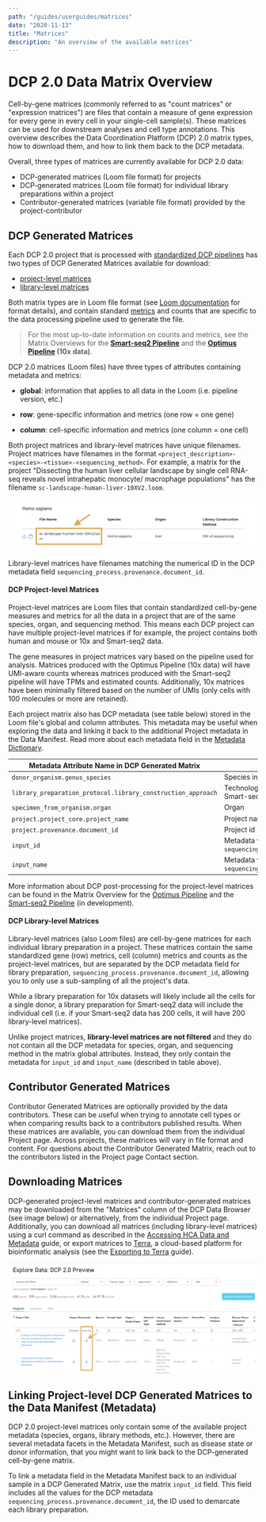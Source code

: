 ```yaml
---
path: "/guides/userguides/matrices"
date: "2020-11-13"
title: "Matrices"
description: "An overview of the available matrices"
---
```


# DCP 2.0 Data Matrix Overview 
Cell-by-gene matrices (commonly referred to as "count matrices" or "expression matrices") are files that contain a measure of gene expression for every gene in every cell in your single-cell sample(s). These matrices can be used for downstream analyses and cell type annotations. This overview describes the Data Coordination Platform (DCP) 2.0 matrix types, how to download them, and how to link them back to the DCP metadata.

Overall, three types of matrices are currently available for DCP 2.0 data: 
- DCP-generated matrices (Loom file format) for projects 
- DCP-generated matrices (Loom file format) for individual library preparations within a project
- Contributor-generated matrices (variable file format) provided by the project-contributor


## DCP Generated Matrices
Each DCP 2.0 project that is processed with [standardized DCP pipelines](/pipelines) has two types of DCP Generated Matrices available for download:

- [project-level matrices](#dcp-project-level-matrices) 
- [library-level matrices](#dcp-library-level-matrices)

Both matrix types are in Loom file format (see [Loom documentation](http://linnarssonlab.org/loompy/index.html#) for format details), and contain standard [metrics](/pipelines/hca-pipelines/data-processing-pipelines/qc-metrics) and counts that are specific to the data processing pipeline used to generate the file. 

> For the most up-to-date information on counts and metrics, see the Matrix Overviews for the **[Smart-seq2 Pipeline](https://broadinstitute.github.io/warp/documentation/Pipelines/Smart-seq2_Multi_Sample_Pipeline/Loom_schema.html)** and the **[Optimus Pipeline](https://broadinstitute.github.io/warp/documentation/Pipelines/Optimus_Pipeline/Loom_schema.html) (10x data)**.


DCP 2.0 matrices (Loom files) have three types of attributes containing metadata and metrics:
- **global**: information that applies to all data in the Loom (i.e. pipeline version, etc.)

- **row**: gene-specific information and metrics (one row = one gene)

- **column**: cell-specific information and metrics (one column = one cell)

Both project matrices and library-level matrices have unique filenames. Project matrices have filenames in the format `<project_description>-<species>-<tissue>-<sequencing_method>`. For example, a matrix for the project "Dissecting the human liver cellular landscape by single cell RNA-seq reveals novel intrahepatic monocyte/ macrophage populations" has the filename `sc-landscape-human-liver-10XV2.loom`. 

![Project Matrices Filenames](../_images/project_matrix_name.png "Matrix Name")

Library-level matrices have filenames matching the numerical ID in the DCP metadata field `sequencing_process.provenance.document_id`.



#### DCP Project-level Matrices
Project-level matrices are Loom files that contain standardized cell-by-gene measures and metrics for all the data in a project that are of the same species, organ, and sequencing method. This means each DCP project can have multiple project-level matrices if for example, the project contains both human and mouse or 10x and Smart-seq2 data. 

The gene measures in project matrices vary based on the pipeline used for analysis. Matrices produced with the Optimus Pipeline (10x data) will have UMI-aware counts whereas matrices produced with the Smart-seq2 pipeline will have TPMs and estimated counts. Additionally, 10x matrices have been minimally filtered based on the number of UMIs (only cells with 100 molecules or more are retained).

Each project matrix also has DCP metadata (see table below) stored in the Loom file's global and column attributes. This metadata may be useful when exploring the data and linking it back to the additional Project metadata in the Data Manifest. Read more about each metadata field in the [Metadata Dictionary](/metadata/). 

| Metadata Attribute Name in DCP Generated Matrix | Metadata Description | 
| --- | --- |
| `donor_organism.genus_species` | Species information; human or mouse |
| `library_preparation_protocol.library_construction_approach` | Technology used for library preparation, i.e 10x or Smart-seq2 |
| `specimen_from_organism.organ` | Organ |	
| `project.project_core.project_name` | Project name |
| `project.provenance.document_id` | Project id |
| `input_id` | Metadata values for  `sequencing_process.provenance.document_id` |
| `input_name` | Metadata values for `sequencing_input.biomaterial_core.biomaterial_id` |

More information about DCP post-processing for the project-level matrices can be found in the Matrix Overview for the [Optimus Pipeline](https://broadinstitute.github.io/warp/documentation/Pipelines/Optimus_Pipeline/Loom_schema.html#hca-data-coordination-platform-matrix-processing) and the [Smart-seq2 Pipeline](https://broadinstitute.github.io/warp/documentation/Pipelines/Smart-seq2_Multi_Sample_Pipeline/Loom_schema.html#table-2-column-attributes-cell-metrics) (in development). 


#### DCP Library-level Matrices 
Library-level matrices (also Loom files) are cell-by-gene matrices for each individual library preparation in a project. These matrices contain the same standardized gene (row) metrics, cell (column) metrics and counts as the project-level matrices, but are separated by the DCP metadata field for library preparation, `sequencing_process.provenance.document_id`, allowing you to only use a sub-sampling of all the project's data. 

While a library preparation for 10x datasets will likely include all the cells for a single donor, a library preparation for Smart-seq2 data will include the individual cell (i.e. if your Smart-seq2 data has 200 cells, it will have 200 library-level matrices). 

Unlike project matrices, **library-level matrices are not filtered** and they do not contain all the DCP metadata for species, organ, and sequencing method in the matrix global attributes. Instead, they only contain the metadata for `input_id` and `input_name` (described in table above). 

## Contributor Generated Matrices
Contributor Generated Matrices are optionally provided by the data contributors. These can be useful when trying to annotate cell types or when comparing results back to a contributors published results. When these matrices are available, you can download them from the individual Project page. Across projects, these matrices will vary in file format and content. For questions about the Contributor Generated Matrix, reach out to the contributors listed in the Project page Contact section.

## Downloading Matrices
DCP-generated project-level matrices and contributor-generated matrices may be downloaded from the "Matrices" column of the DCP Data Browser (see image below) or alternatively, from the individual Project page. Additionally, you can download all matrices (including library-level matrices) using a curl command as described in the [Accessing HCA Data and Metadata](../quick-start-guide) guide, or export matrices to [Terra](https://app.terra.bio/), a cloud-based platform for bioinformatic analysis (see the [Exporting to Terra](/guides/consumer-vignettes/export-to-terra) guide).

![Browsing Projects in the Data Explorer](../_images/explore_dcp_2_matrices.png "Exploring Projects")

## Linking Project-level DCP Generated Matrices to the Data Manifest (Metadata)
DCP 2.0 project-level matrices only contain some of the available project metadata (species, organs, library methods, etc.). However, there are several metadata facets in the Metadata Manifest, such as disease state or donor information, that you might want to link back to the DCP-generated cell-by-gene matrix.

To link a metadata field in the Metadata Manifest back to an individual sample in a DCP Generated Matrix, use the matrix `input_id` field. This field includes all the values for the DCP metadata `sequencing_process.provenance.document_id`, the ID used to demarcate each library preparation. 





